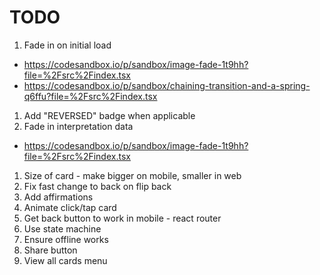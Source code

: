 # TODO

1. Fade in on initial load
  - https://codesandbox.io/p/sandbox/image-fade-1t9hh?file=%2Fsrc%2Findex.tsx
  - https://codesandbox.io/p/sandbox/chaining-transition-and-a-spring-q6ffu?file=%2Fsrc%2Findex.tsx
1. Add "REVERSED" badge when applicable
1. Fade in interpretation data
  - https://codesandbox.io/p/sandbox/image-fade-1t9hh?file=%2Fsrc%2Findex.tsx
1. Size of card - make bigger on mobile, smaller in web
1. Fix fast change to back on flip back
1. Add affirmations
1. Animate click/tap card
1. Get back button to work in mobile - react router
1. Use state machine
1. Ensure offline works
1. Share button
1. View all cards menu